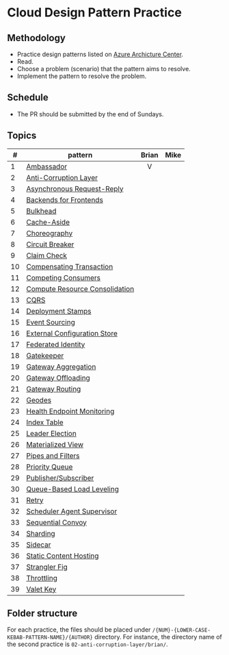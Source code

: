 # Cloud Design Pattern Practice

## Methodology

- Practice design patterns listed on [Azure Archicture Center](https://learn.microsoft.com/en-us/azure/architecture/patterns/).
- Read.
- Choose a problem (scenario) that the pattern aims to resolve.
- Implement the pattern to resolve the problem.

## Schedule

- The PR should be submitted by the end of Sundays.

## Topics

| #   | pattern                                                                                                                        | Brian | Mike |
| --- | ------------------------------------------------------------------------------------------------------------------------------ | :---: | :--: |
| 1   | [Ambassador](https://learn.microsoft.com/en-us/azure/architecture/patterns/ambassador)                                         |   V   |      |
| 2   | [Anti-Corruption Layer](https://learn.microsoft.com/en-us/azure/architecture/patterns/anti-corruption-layer)                   |       |      |
| 3   | [Asynchronous Request-Reply](https://learn.microsoft.com/en-us/azure/architecture/patterns/async-request-reply)                |       |      |
| 4   | [Backends for Frontends](https://learn.microsoft.com/en-us/azure/architecture/patterns/backends-for-frontends)                 |       |      |
| 5   | [Bulkhead](https://learn.microsoft.com/en-us/azure/architecture/patterns/bulkhead)                                             |       |      |
| 6   | [Cache-Aside](https://learn.microsoft.com/en-us/azure/architecture/patterns/cache-aside)                                       |       |      |
| 7   | [Choreography](https://learn.microsoft.com/en-us/azure/architecture/patterns/choreography)                                     |       |      |
| 8   | [Circuit Breaker](https://learn.microsoft.com/en-us/azure/architecture/patterns/circuit-breaker)                               |       |      |
| 9   | [Claim Check](https://learn.microsoft.com/en-us/azure/architecture/patterns/claim-check)                                       |       |      |
| 10  | [Compensating Transaction](https://learn.microsoft.com/en-us/azure/architecture/patterns/compensating-transaction)             |       |      |
| 11  | [Competing Consumers](https://learn.microsoft.com/en-us/azure/architecture/patterns/competing-consumers)                       |       |      |
| 12  | [Compute Resource Consolidation](https://learn.microsoft.com/en-us/azure/architecture/patterns/compute-resource-consolidation) |       |      |
| 13  | [CQRS](https://learn.microsoft.com/en-us/azure/architecture/patterns/cqrs)                                                     |       |      |
| 14  | [Deployment Stamps](https://learn.microsoft.com/en-us/azure/architecture/patterns/deployment-stamp)                            |       |      |
| 15  | [Event Sourcing](https://learn.microsoft.com/en-us/azure/architecture/patterns/event-sourcing)                                 |       |      |
| 16  | [External Configuration Store](https://learn.microsoft.com/en-us/azure/architecture/patterns/external-configuration-store)     |       |      |
| 17  | [Federated Identity](https://learn.microsoft.com/en-us/azure/architecture/patterns/federated-identity)                         |       |      |
| 18  | [Gatekeeper](https://learn.microsoft.com/en-us/azure/architecture/patterns/gatekeeper)                                         |       |      |
| 19  | [Gateway Aggregation](https://learn.microsoft.com/en-us/azure/architecture/patterns/gateway-aggregation)                       |       |      |
| 20  | [Gateway Offloading](https://learn.microsoft.com/en-us/azure/architecture/patterns/gateway-offloading)                         |       |      |
| 21  | [Gateway Routing](https://learn.microsoft.com/en-us/azure/architecture/patterns/gateway-routing)                               |       |      |
| 22  | [Geodes](https://learn.microsoft.com/en-us/azure/architecture/patterns/geodes)                                                 |       |      |
| 23  | [Health Endpoint Monitoring](https://learn.microsoft.com/en-us/azure/architecture/patterns/health-endpoint-monitoring)         |       |      |
| 24  | [Index Table](https://learn.microsoft.com/en-us/azure/architecture/patterns/index-table)                                       |       |      |
| 25  | [Leader Election](https://learn.microsoft.com/en-us/azure/architecture/patterns/leader-election)                               |       |      |
| 26  | [Materialized View](https://learn.microsoft.com/en-us/azure/architecture/patterns/materialized-view)                           |       |      |
| 27  | [Pipes and Filters](https://learn.microsoft.com/en-us/azure/architecture/patterns/pipes-and-filters)                           |       |      |
| 28  | [Priority Queue](https://learn.microsoft.com/en-us/azure/architecture/patterns/priority-queue)                                 |       |      |
| 29  | [Publisher/Subscriber](https://learn.microsoft.com/en-us/azure/architecture/patterns/publisher-subscriber)                     |       |      |
| 30  | [Queue-Based Load Leveling](https://learn.microsoft.com/en-us/azure/architecture/patterns/queue-based-load-leveling)           |       |      |
| 31  | [Retry](https://learn.microsoft.com/en-us/azure/architecture/patterns/retry)                                                   |       |      |
| 32  | [Scheduler Agent Supervisor](https://learn.microsoft.com/en-us/azure/architecture/patterns/scheduler-agent-supervisor)         |       |      |
| 33  | [Sequential Convoy](https://learn.microsoft.com/en-us/azure/architecture/patterns/sequential-convoy)                           |       |      |
| 34  | [Sharding](https://learn.microsoft.com/en-us/azure/architecture/patterns/sharding)                                             |       |      |
| 35  | [Sidecar](https://learn.microsoft.com/en-us/azure/architecture/patterns/sidecar)                                               |       |      |
| 36  | [Static Content Hosting](https://learn.microsoft.com/en-us/azure/architecture/patterns/static-content-hosting)                 |       |      |
| 37  | [Strangler Fig](https://learn.microsoft.com/en-us/azure/architecture/patterns/strangler-fig)                                   |       |      |
| 38  | [Throttling](https://learn.microsoft.com/en-us/azure/architecture/patterns/throttling)                                         |       |      |
| 39  | [Valet Key](https://learn.microsoft.com/en-us/azure/architecture/patterns/valet-key)                                           |       |      |

## Folder structure

For each practice, the files should be placed under `/{NUM}-{LOWER-CASE-KEBAB-PATTERN-NAME}/{AUTHOR}` directory. For instance, the directory name of the second practice is `02-anti-corruption-layer/brian/`.
